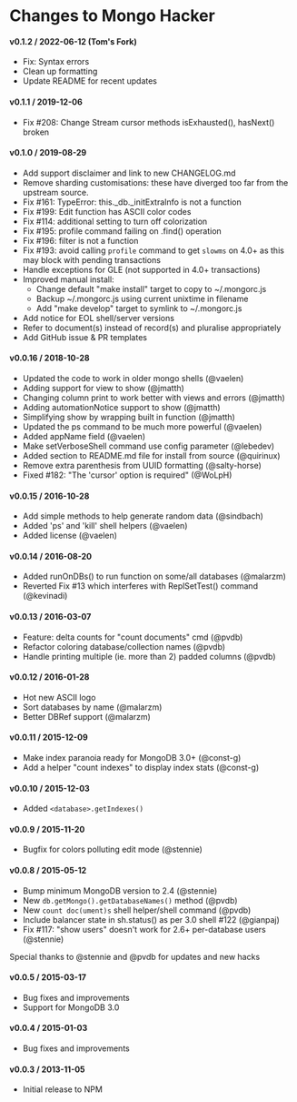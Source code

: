 Changes to Mongo Hacker
=======================

#### v0.1.2 / 2022-06-12 (Tom's Fork)
 - Fix: Syntax errors
 - Clean up formatting
 - Update README for recent updates

#### v0.1.1 / 2019-12-06
 - Fix #208: Change Stream cursor methods isExhausted(), hasNext() broken

#### v0.1.0 / 2019-08-29
 - Add support disclaimer and link to new CHANGELOG.md
 - Remove sharding customisations: these have diverged too far from the upstream source.
 - Fix #161: TypeError: this._db._initExtraInfo is not a function
 - Fix #199: Edit function has ASCII color codes
 - Fix #114: additional setting to turn off colorization
 - Fix #195: profile command failing on .find() operation
 - Fix #196: filter is not a function
 - Fix #193: avoid calling `profile` command to get `slowms` on 4.0+ as this  may block with pending transactions
 - Handle exceptions for GLE (not supported in 4.0+ transactions)
 - Improved manual install:
   - Change default "make install" target to copy to ~/.mongorc.js
   - Backup  ~/.mongorc.js using current unixtime in filename
   - Add "make develop" target to symlink to ~/.mongorc.js
 - Add notice for EOL shell/server versions
 - Refer to document(s) instead of record(s) and pluralise appropriately
 - Add GitHub issue & PR templates

#### v0.0.16 / 2018-10-28
 - Updated the code to work in older mongo shells (@vaelen)
 - Adding support for view to show (@jmatth)
 - Changing column print to work better with views and errors (@jmatth)
 - Adding automationNotice support to show (@jmatth)
 - Simplifying show by wrapping built in function (@jmatth)
 - Updated the ps command to be much more powerful (@vaelen)
 - Added appName field (@vaelen)
 - Make setVerboseShell command use config parameter (@lebedev)
 - Added section to README.md file for install from source (@quirinux)
 - Remove extra parenthesis from UUID formatting (@salty-horse)
 - Fixed #182: "The 'cursor' option is required" (@WoLpH)

#### v0.0.15 / 2016-10-28
 - Add simple methods to help generate random data (@sindbach)
 - Added 'ps' and 'kill' shell helpers (@vaelen)
 - Added license (@vaelen)

#### v0.0.14 / 2016-08-20
 - Added runOnDBs() to run function on some/all databases (@malarzm)
 - Reverted Fix #13 which interferes with ReplSetTest() command (@kevinadi)

#### v0.0.13 / 2016-03-07
 - Feature: delta counts for "count documents" cmd (@pvdb)
 - Refactor coloring database/collection names (@pvdb)
 - Handle printing multiple (ie. more than 2) padded columns (@pvdb)

#### v0.0.12 / 2016-01-28
 - Hot new ASCII logo
 - Sort databases by name (@malarzm)
 - Better DBRef support (@malarzm)

#### v0.0.11 / 2015-12-09
 - Make index paranoia ready for MongoDB 3.0+ (@const-g)
 - Add a helper "count indexes" to display index stats (@const-g)

#### v0.0.10 / 2015-12-03
 - Added `<database>.getIndexes()`

#### v0.0.9 / 2015-11-20
 - Bugfix for colors polluting edit mode (@stennie)

#### v0.0.8 / 2015-05-12
 - Bump minimum MongoDB version to 2.4 (@stennie)
 - New `db.getMongo().getDatabaseNames()` method (@pvdb)
 - New `count doc(ument)s` shell helper/shell command (@pvdb)
 - Include balancer state in sh.status() as per 3.0 shell #122 (@gianpaj)
 - Fix #117: "show users" doesn't work for 2.6+ per-database users (@stennie)

Special thanks to @stennie and @pvdb for updates and new hacks

#### v0.0.5 / 2015-03-17
 - Bug fixes and improvements
 - Support for MongoDB 3.0

#### v0.0.4 / 2015-01-03
 - Bug fixes and improvements

#### v0.0.3 / 2013-11-05
 - Initial release to NPM
